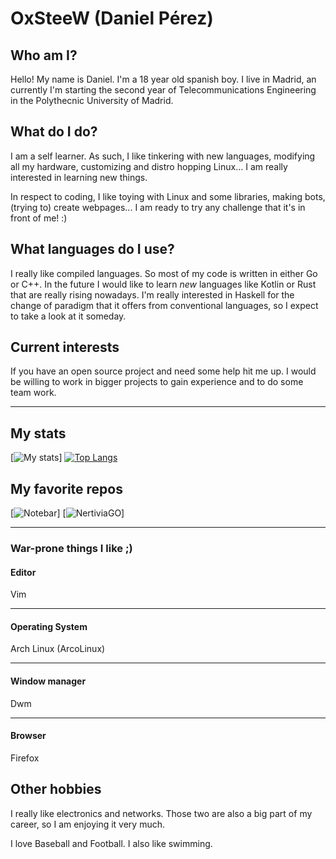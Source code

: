 # OxSteeW (Daniel Pérez)

## Who am I?

Hello! My name is Daniel. I'm a 18 year old spanish boy. I live in Madrid, an currently I'm starting the second year of Telecommunications Engineering in the Polythecnic University of Madrid.

## What do I do?
I am a self learner. As such, I like tinkering with new languages, modifying all my hardware, customizing and distro hopping Linux... I am really interested in learning new things.

In respect to coding, I like toying with Linux and some libraries, making bots, (trying to) create webpages... I am ready to try any challenge that it's in front of me! :)

## What languages do I use?

I really like compiled languages. So most of my code is written in either Go or C++. In the future I would like to learn *new* languages like Kotlin or Rust that are really rising nowadays. I'm really interested in Haskell for the change of paradigm that it offers from conventional languages, so I expect to take a look at it someday.

## Current interests
If you have an open source project and need some help hit me up. I would be willing to work in bigger projects to gain experience and to do some team work.

---
## My stats
[![My stats](https://github-readme-stats.vercel.app/api?username=0xSteeW&theme=dracula)]
[![Top Langs](https://github-readme-stats.vercel.app/api/top-langs/?username=0xSteeW&theme=darcula)](https://github.com/anuraghazra/github-readme-stats)

## My favorite repos
[![Notebar](https://github-readme-stats.vercel.app/api/pin/?username=0xSteeW&repo=xlib-note-bar&theme=dracula)]
[![NertiviaGO](https://github-readme-stats.vercel.app/api/pin/?username=0xSteeW&repo=nertiviago&theme=dracula)]

---
### War-prone things I like ;)
#### Editor
Vim

 ---
#### Operating System
Arch Linux (ArcoLinux)

---
#### Window manager
Dwm

---
#### Browser
Firefox

## Other hobbies

I really like electronics and networks. Those two are also a big part of my career, so I am enjoying it very much.

I love Baseball and Football. I also like swimming.
